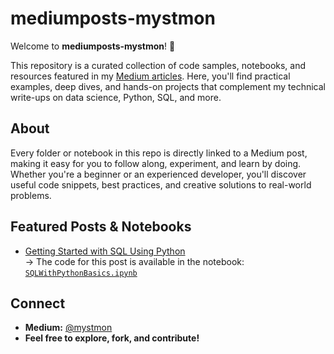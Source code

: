 
# mediumposts-mystmon

Welcome to **mediumposts-mystmon**! 🚀

This repository is a curated collection of code samples, notebooks, and resources featured in my [Medium articles](https://medium.com/@mystmon). Here, you'll find practical examples, deep dives, and hands-on projects that complement my technical write-ups on data science, Python, SQL, and more.

## About

Every folder or notebook in this repo is directly linked to a Medium post, making it easy for you to follow along, experiment, and learn by doing. Whether you're a beginner or an experienced developer, you'll discover useful code snippets, best practices, and creative solutions to real-world problems.

## Featured Posts & Notebooks

- [Getting Started with SQL Using Python](https://medium.com/pythoneers/getting-started-with-sql-using-python-ac354746474f)  
	→ The code for this post is available in the notebook: [`SQLWithPythonBasics.ipynb`](./SQLWithPythonBasics.ipynb)

## Connect

- **Medium:** [@mystmon](https://medium.com/@mystmon)
- **Feel free to explore, fork, and contribute!**
